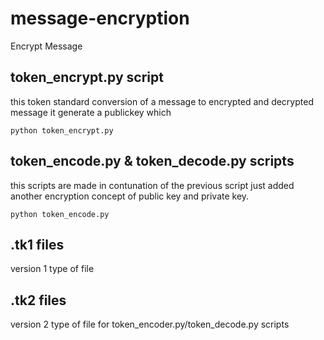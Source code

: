 # message-encryption
Encrypt Message

## token_encrypt.py script
this token standard conversion of a message to encrypted and decrypted message 
it generate a publickey which 
```
python token_encrypt.py
```

## token_encode.py & token_decode.py scripts
this scripts are made in contunation of the previous script just added another encryption concept of public key and private key.
```
python token_encode.py
```

## .tk1 files
version 1 type of file
## .tk2 files
version 2 type of file for token_encoder.py/token_decode.py scripts 